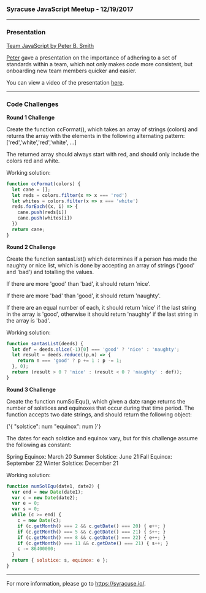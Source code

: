 ### Syracuse JavaScript Meetup - 12/19/2017

---

### Presentation

[Team JavaScript by Peter B. Smith](http://bit.ly/2BWJRag)

[Peter](https://github.com/peterbsmith2) gave a presentation on the importance of adhering to a set of standards within a team, which not only makes code more consistent, but onboarding new team members quicker and easier.

You can view a video of the presentation [here](https://www.youtube.com/watch?v=L7ct93IOKf8&feature=youtu.be).

---

### Code Challenges


**Round 1 Challenge**

Create the function ccFormat(), which takes an array of strings (colors) and returns the array with the elements in the following alternating pattern: ['red','white','red','white', ...]

The returned array should always start with red, and should only include the colors red and white.

Working solution:
```javascript
function ccFormat(colors) {
  let cane = [];
  let reds = colors.filter(x => x === 'red')
  let whites = colors.filter(x => x === 'white')
  reds.forEach((x, i) => {
    cane.push(reds[i])
    cane.push(whites[i])
  })
  return cane;
}
```

**Round 2 Challenge**

Create the function santasList() which determines if a person has made the naughty or nice list, which is done by accepting an array of strings ('good' and 'bad') and totalling the values.

If there are more 'good' than 'bad', it should return 'nice'. 

If there are more 'bad' than 'good', it should return 'naughty'. 

If there are an equal number of each, it should return 'nice' if the last string in the array is 'good', otherwise it should return 'naughty' if the last string in the array is 'bad'.

Working solution:
```javascript
function santasList(deeds) {
  let def = deeds.slice(-1)[0] === 'good' ? 'nice' : 'naughty';
  let result = deeds.reduce((p,n) => {
    return n === 'good' ? p += 1 : p -= 1;
  }, 0);
  return (result > 0 ? 'nice' : (result < 0 ? 'naughty' : def));
}
```

**Round 3 Challenge**

Create the function numSolEqu(), which given a date range returns the number of solstices and equinoxes that occur during that time period. The function accepts two date strings, and should return the following object:

{'{ "solstice": num "equinox": num }'}

The dates for each solstice and equinox vary, but for this challenge assume the following as constant:

Spring Equinox: March 20
Summer Solstice: June 21
Fall Equinox: September 22
Winter Solstice: December 21

Working solution:
```javascript
function numSolEqu(date1, date2) {
  var end = new Date(date1);
  var c = new Date(date2);
  var e = 0;
  var s = 0;
  while (c >= end) {
    c = new Date(c);
    if (c.getMonth() === 2 && c.getDate() === 20) { e++; } 
    if (c.getMonth() === 5 && c.getDate() === 21) { s++; } 
    if (c.getMonth() === 8 && c.getDate() === 22) { e++; } 
    if (c.getMonth() === 11 && c.getDate() === 21) { s++; }
    c -= 86400000;
  }
  return { solstice: s, equinox: e };
}
```

---

For more information, please go to https://syracuse.io/.